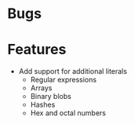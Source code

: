 # Bugs

# Features

* Add support for additional literals
  * Regular expressions
  * Arrays
  * Binary blobs
  * Hashes
  * Hex and octal numbers
